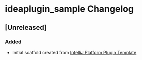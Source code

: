 <!-- Keep a Changelog guide -> https://keepachangelog.com -->

# ideaplugin_sample Changelog

## [Unreleased]
### Added
- Initial scaffold created from [IntelliJ Platform Plugin Template](https://github.com/JetBrains/intellij-platform-plugin-template)
